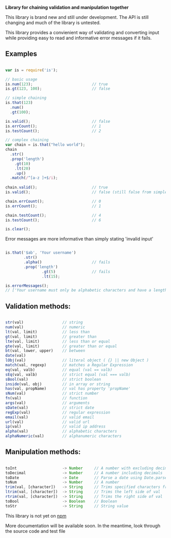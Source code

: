 **Library for chaining validation and manipulation together**

This library is brand new and still under development. The API is still
changing and much of the library is untested.

This library provides a convienient way of validating and converting input
while providing easy to read and informative error messages if it fails.

## Examples

```javascript

var is = require('is');

// basic usage
is.num(123);                          // true
is.gt(123, 100);                      // false

// simple chaining
is.that(123)
  .num()
  .gt(100);

is.valid();                           // false
is.errCount();                        // 1
is.testCount();                       // 2

// complex chaining
var chain = is.that("hello world");
chain
  .str()
  .prop('length')
    .gt(10)
    .lt(20)
    .up()
  .match(/^[a-z ]+$/i);
  
chain.valid();                        // true
is.valid();                           // false (still false from simple chaining example)

chain.errCount();                     // 0
is.errCount();                        // 1

chain.testCount();                    // 4
is.testCount();                       // 6

is.clear();

```

Error messages are more informative than simply stating 'invalid input'

```javascript

is.that('$ab', 'Your username')
        .str()
        .alpha()                      // fails
        .prop('length')
                .gt(5)                // fails
                .lt(15);

is.errorMessages();
// ['Your username must only be alphabetic characters and have a length which must be greater than 5']

```

## Validation methods:

```javascript

str(val)                 // string
num(val)                 // numeric
lt(val, limit)           // less than
gt(val, limit)           // greater than
lte(val, limit)          // less than or equal
gte(val, limit)          // greater than or equal
bt(val, lower, upper)    // between
date(val)
lObj(val)                // literal object ( {} || new Object )
match(val, regexp)       // matches a Regular Expression
eq(val, valb)            // equal (val == valb)
sEq(val, valb)           // strict equal (val === valb)
sBool(val)               // strict boolean
inside(val, obj)         // in array or string
has(val, propName)       // val has property 'propName'
sNum(val)                // strict number
fn(val)                  // function
args(val)                // arguments
sDate(val)               // strict date
regExp(val)              // regular expression
email(val)               // valid email
url(val)                 // valid url
ip(val)                  // valid ip address
alpha(val)               // alphabetic characters
alphaNumeric(val)        // alphanumeric characters

```

## Manipulation methods:

```javascript

toInt                    -> Number     // A number with excluding decimals
toDecimal                -> Number     // A number including decimals
toDate                   -> Date       // Parse a date using Date.parse
toNum                    -> Number     // A number
trim(val, [character])   -> String     // Trims specified characters from both sides of val
ltrim(val, [character])  -> String     // Trims the left side of val
rtrim(val, [character])  -> String     // Trims the right side of val
toBool                   -> Boolean    // Boolean
toStr                    -> String     // String value

```

This library is not yet on [npm](http://github.com/isaacs/npm)

More documentation will be available soon. In the meantime, look through the source code
and test file

